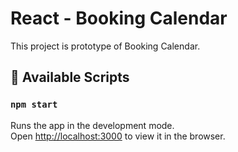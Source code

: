 # React - Booking Calendar

This project is prototype of Booking Calendar.

## 📝 Available Scripts

### `npm start`

Runs the app in the development mode.<br />
Open [http://localhost:3000](http://localhost:3000) to view it in the browser.
